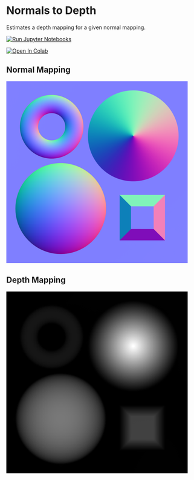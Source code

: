 # Normals to Depth

Estimates a depth mapping for a given normal mapping.

[![Run Jupyter Notebooks](https://github.com/YertleTurtleGit/normals-to-depth/actions/workflows/run_jupyter.yml/badge.svg)](https://github.com/YertleTurtleGit/normals-to-depth/actions/workflows/run_jupyter.yml)

[![Open In Colab](https://colab.research.google.com/assets/colab-badge.svg)](https://colab.research.google.com/github/YertleTurtleGit/normals-to-depth/blob/main/depth_map.ipynb)

## Normal Mapping
![normal_mapping.png](normal_mapping.png)

## Depth Mapping
![depth_mapping.png](depth_mapping.png)
